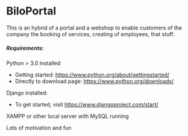 # BiloPortal

This is an hybrid of a portal and a webshop to enable customers of the company the booking of services, creating of employees, that stuff.

##### Requirements:
Python > 3.0 installed
- Getting started: https://www.python.org/about/gettingstarted/
- Directly to download page: https://www.python.org/downloads/

Django installed:
- To get started, visit https://www.djangoproject.com/start/

XAMPP or other local server with MySQL running

Lots of motivation and fun
